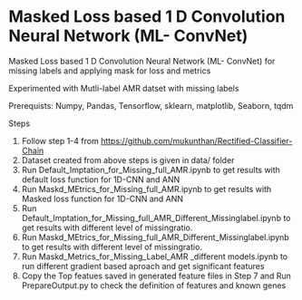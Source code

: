 # Masked Loss based 1 D Convolution Neural Network (ML- ConvNet)

Masked Loss based 1 D Convolution Neural Network (ML- ConvNet) for  missing labels and applying mask for loss and metrics

Experimented with Mutli-label AMR datset with missing labels

Prerequists: Numpy, Pandas, Tensorflow, sklearn, matplotlib, Seaborn, tqdm

Steps

1. Follow step 1-4 from https://github.com/mukunthan/Rectified-Classifier-Chain
2. Dataset created from above steps is given in data/ folder
3. Run Default_Imptation_for_Missing_full_AMR.ipynb to get results with default loss function for 1D-CNN and ANN
4. Run Maskd_MEtrics_for_Missing_full_AMR.ipynb to get results with Masked loss function for 1D-CNN and ANN
5. Run Default_Imptation_for_Missing_full_AMR_Different_Missinglabel.ipynb to get results with different level of missingratio. 
6. Run Maskd_MEtrics_for_Missing_full_AMR_Different_Missinglabel.ipynb to get results with different level of missingratio.
7. Run Maskd_Metrics_for_Missing_Label_AMR _different models.ipynb to run different gradient based aproach and get significant features
8. Copy the Top featues saved in generated feature files in Step 7 and Run PrepareOutput.py to check the definition of features and known genes


